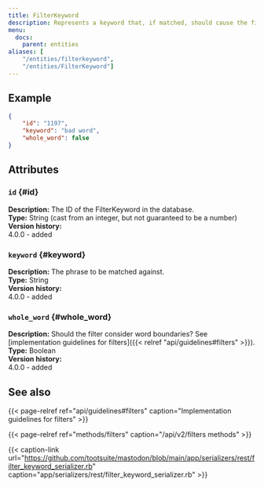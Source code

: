 ```yaml
---
title: FilterKeyword
description: Represents a keyword that, if matched, should cause the filter action to be taken.
menu:
  docs:
    parent: entities
aliases: [
	"/entities/filterkeyword",
	"/entities/FilterKeyword"]
---
```


## Example

```json
{
	"id": "1197",
	"keyword": "bad word",
	"whole_word": false
}
```

## Attributes

### `id` {#id}

**Description:** The ID of the FilterKeyword in the database.\
**Type:** String (cast from an integer, but not guaranteed to be a number)\
**Version history:**\
4.0.0 - added

### `keyword` {#keyword}

**Description:** The phrase to be matched against.\
**Type:** String\
**Version history:**\
4.0.0 - added

### `whole_word` {#whole_word}

**Description:** Should the filter consider word boundaries? See [implementation guidelines for filters]({{< relref "api/guidelines#filters" >}}).\
**Type:** Boolean\
**Version history:**\
4.0.0 - added

## See also

{{< page-relref ref="api/guidelines#filters" caption="Implementation guidelines for filters" >}}

{{< page-relref ref="methods/filters" caption="/api/v2/filters methods" >}}

{{< caption-link url="https://github.com/tootsuite/mastodon/blob/main/app/serializers/rest/filter_keyword_serializer.rb" caption="app/serializers/rest/filter_keyword_serializer.rb" >}}